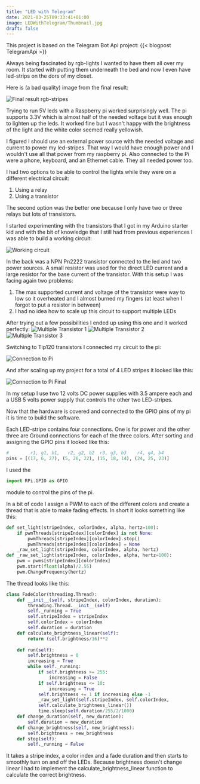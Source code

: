 ```yaml
---
title: "LED with Telegram"
date: 2021-03-25T09:33:41+01:00
image: LEDWithTelegram/Thumbnail.jpg
draft: false
---
```


This project is based on the Telegram Bot Api project:
{{< blogpost TelegramApi >}}

Always being fascinated by rgb-lights I wanted to have them all over my room. It started with putting them underneath the bed and now I even have led-strips on the dors of my closet.

Here is (a bad quality) image from the final result:

![Final result rgb-stripes](/images/LEDWithTelegram/FinalResult.jpg)

Trying to run 5V leds with a Raspberry pi worked surprisingly well. The pi supports 3.3V which is almost half of the needed voltage but it was enough to lighten up the leds. It worked fine but I wasn't happy with the brightness of the light and the white color seemed really yellowish.

I figured I should use an external power source with the needed voltage and current to power my led-stripes. That way I would have enough power and I wouldn't use all that power from my raspberry pi. Also connected to the Pi were a phone, keyboard, and an Ethernet cable. They all needed power too.

I had two options to be able to control the lights while they were on a different electrical circuit:

1. Using a relay
2. Using a transistor

The second option was the better one because I only have two or three relays but lots of transistors.

I started experimenting with the transistors that I got in my Arduino starter kid and with the bit of knowledge that I still had from previous experiences I was able to build a working circuit:

![Working circuit](/images/LEDWithTelegram/SimpleTransistorTest.jpg)

In the back was a NPN Pn2222 transistor connected to the led and two power sources. A small resistor was used for the direct LED current and a large resistor for the base current of the transistor.
With this setup I was facing again two problems:

1. The max supported current and voltage of the transistor were way to low so it overheated and I almost burned my fingers (at least when I forgot to put a resistor in between)
2. I had no idea how to scale up this circuit to support multiple LEDs

After trying out a few possibilities I ended up using this one and it worked perfectly:
![Multiple Transistor 1](/images/LEDWithTelegram/MultipleTransistorTest1.jpg)
![Multiple Transistor 2](/images/LEDWithTelegram/MultipleTransistorTest2.jpg)
![Multiple Transistor 3](/images/LEDWithTelegram/MultipleTransistorTest3.jpg)

Switching to Tip120 transistors I connected my circuit to the pi:

![Connection to Pi](/images/LEDWithTelegram/ConnectionToPi.jpg)

And after scaling up my project for a total of 4 LED stripes it looked like this:

![Connection to Pi Final](/images/LEDWithTelegram/FinalConnectionToPi.jpg)

In my setup I use two 12 volts DC power supplies with 3.5 ampere each and a USB 5 volts power supply that controls the other two LED-stripes.

Now that the hardware is covered and connected to the GPIO pins of my pi it is time to build the software.

Each LED-stripe contains four connections. One is for power and the other three are Ground connections for each of the three colors.
After sorting and assigning the GPIO pins it looked like this:

```py
#        r1, g1, b1,   r2, g2, b2  r3, g3, b3    r4, g4, b4
pins = [(17, 6, 27), (5, 26, 22), (15, 18, 14), (24, 25, 23)]
```

I used the 

```py
import RPi.GPIO as GPIO
```

module to control the pins of the pi.

In a bit of code I assign a PWM to each of the different colors and create a thread that is able to make fading effects. In short it looks something like this:

```py
def set_light(stripeIndex, colorIndex, alpha, hertz=100):
    if pwmThreads[stripeIndex][colorIndex] is not None:
        pwmThreads[stripeIndex][colorIndex].stop()
        pwmThreads[stripeIndex][colorIndex] = None
    _raw_set_light(stripeIndex, colorIndex, alpha, hertz)
def _raw_set_light(stripeIndex, colorIndex, alpha, hertz=100):
    pwm = pwms[stripeIndex][colorIndex]
    pwm.start(float(alpha)/2.55)
    pwm.ChangeFrequency(hertz)
```

The thread looks like this:

```py
class FadeColor(threading.Thread):
    def __init__(self, stripeIndex, colorIndex, duration):
        threading.Thread.__init__(self)
        self._running = True
        self.stripeIndex = stripeIndex
        self.colorIndex = colorIndex
        self.duration = duration
    def calculate_brightness_linear(self):
        return (self.brightness/16)**2
        
    def run(self):
        self.brightness = 0
        increasing = True
        while self._running:
            if self.brightness >= 255:
                increasing = False
            if self.brightness <= 10:
                increasing = True
            self.brightness += 1 if increasing else -1
            _raw_set_light(self.stripeIndex, self.colorIndex,
            self.calculate_brightness_linear())
            time.sleep(self.duration/255/2/1000)
    def change_duration(self, new_duration):
        self.duration = new_duration
    def change_brightness(self, new_brightness):
        self.brightness = new_brightness
    def stop(self):
        self._running = False
```

It takes a stripe index, a color index and a fade duration and then starts to smoothly turn on and off the LEDs.
Because brightness doesn't change linear I had to implement the calculate_brightness_linear function to calculate the correct brightness.

<!-- TODO -->
